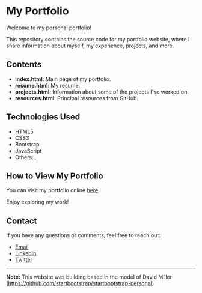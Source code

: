 # My Portfolio

Welcome to my personal portfolio!

This repository contains the source code for my portfolio website, where I share information about myself, my experience, projects, and more.

## Contents

- **index.html**: Main page of my portfolio.
- **resume.html**: My resume.
- **projects.html**: Information about some of the projects I've worked on.
- **resources.html**: Principal resources from GitHub.

## Technologies Used

- HTML5
- CSS3
- Bootstrap
- JavaScript
- Others...

## How to View My Portfolio

You can visit my portfolio online [here](https://caro9926.github.io/).

Enjoy exploring my work!

## Contact

If you have any questions or comments, feel free to reach out:

- [Email](mailto:carolinasaavedra01@email.com)
- [LinkedIn](https://www.linkedin.com/in/carolina-saavedra-pena/)
- [Twitter](https://twitter.com/Carito_1699)

---

**Note:** This website was building based in the model of David Miller (https://github.com/startbootstrap/startbootstrap-personal)

